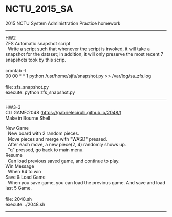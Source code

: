 # NCTU_2015_SA
2015 NCTU System Administration Practice homework

--------------------------------------------------------------
HW2<br>
ZFS Automatic snapshot script<br>
&nbsp;	Write a script such that whenever the script is invoked, it will take a snapshot for the dataset; in addition, it will only preserve the most recent 7 snapshots took by this scrip.<br>
<br>
crontab -l<br>
00 00 * * 1 python /usr/home/sjfu/snapshot.py >> /var/log/sa_zfs.log<br>
<br>
file: zfs_snapshot.py<br>
execute: python zfs_snapshot.py

--------------------------------------------------------------
HW3-3 <br>
CLI GAME:2048 (https://gabrielecirulli.github.io/2048/)<br>
Make in Bourne Shell<br>

New Game<br>
&nbsp;	New board with 2 random pieces. <br>
&nbsp;	Move pieces and merge with "WASD" pressed.<br>
&nbsp;	After each move, a new piece(2, 4) randomly shows up.<br>
&nbsp;  "q" pressed, go back to main menu.<br>
Resume<br>
&nbsp;  Can load previous saved game, and continue to play.<br>
Win Message<br>
&nbsp;  When 64 to win<br>
Save & Load Game<br>
&nbsp;  When you save game, you can load the previous game. And save and load last 5 Game.<br>
<br>
file: 2048.sh<br>
execute: ./2048.sh

--------------------------------------------------------------
